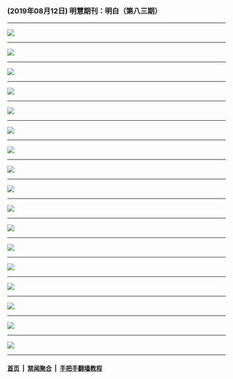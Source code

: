 ### (2019年08月12日) 明慧期刊：明白（第八三期） 

---

<img src="http://qikan.minghui.org/mhqkpage/qikanimage/2019/08/11/mingbai-83-read-online1.png"/><hr/>
<img src="http://qikan.minghui.org/mhqkpage/qikanimage/2019/08/11/mingbai-83-read-online2.png"/><hr/>
<img src="http://qikan.minghui.org/mhqkpage/qikanimage/2019/08/11/mingbai-83-read-online3.png"/><hr/>
<img src="http://qikan.minghui.org/mhqkpage/qikanimage/2019/08/11/mingbai-83-read-online4.png"/><hr/>
<img src="http://qikan.minghui.org/mhqkpage/qikanimage/2019/08/11/mingbai-83-read-online5.png"/><hr/>
<img src="http://qikan.minghui.org/mhqkpage/qikanimage/2019/08/11/mingbai-83-read-online6.png"/><hr/>
<img src="http://qikan.minghui.org/mhqkpage/qikanimage/2019/08/11/mingbai-83-read-online7.png"/><hr/>
<img src="http://qikan.minghui.org/mhqkpage/qikanimage/2019/08/11/mingbai-83-read-online8.png"/><hr/>
<img src="http://qikan.minghui.org/mhqkpage/qikanimage/2019/08/11/mingbai-83-read-online9.png"/><hr/>
<img src="http://qikan.minghui.org/mhqkpage/qikanimage/2019/08/11/mingbai-83-read-online10.png"/><hr/>
<img src="http://qikan.minghui.org/mhqkpage/qikanimage/2019/08/11/mingbai-83-read-online11.png"/><hr/>
<img src="http://qikan.minghui.org/mhqkpage/qikanimage/2019/08/11/mingbai-83-read-online12.png"/><hr/>
<img src="http://qikan.minghui.org/mhqkpage/qikanimage/2019/08/11/mingbai-83-read-online13.png"/><hr/>
<img src="http://qikan.minghui.org/mhqkpage/qikanimage/2019/08/11/mingbai-83-read-online14.png"/><hr/>
<img src="http://qikan.minghui.org/mhqkpage/qikanimage/2019/08/11/mingbai-83-read-online15.png"/><hr/>
<img src="http://qikan.minghui.org/mhqkpage/qikanimage/2019/08/11/mingbai-83-read-online16.png"/><hr/>
<img src="http://qikan.minghui.org/mhqkpage/qikanimage/2019/08/11/mingbai-83-read-online17.png"/><hr/>


#### [首页](../../../..) &nbsp;|&nbsp; [禁闻聚合](https://github.com/gfw-breaker/banned-news) &nbsp;|&nbsp; [手把手翻墙教程](https://github.com/gfw-breaker/guides) 
